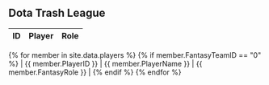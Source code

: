 ## Dota Trash League

| ID | Player | Role |
| --- | --- | --- |
{% for member in site.data.players %}
    {% if member.FantasyTeamID == "0" %}
      | {{ member.PlayerID }} | {{ member.PlayerName }} | {{ member.FantasyRole }} |
    {% endif %}
{% endfor %}
